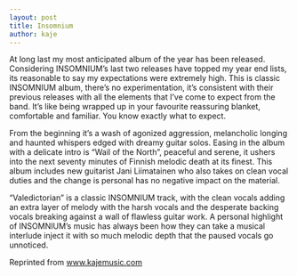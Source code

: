 ```yaml
---
layout: post
title: Insomnium
author: kaje
---
```



At long last my most anticipated album of the year has been released. Considering INSOMNIUM’s last two releases have topped my year end lists, its reasonable to say my expectations were extremely high. This is classic INSOMNIUM album, there’s no experimentation, it’s consistent with their previous releases with all the elements that I’ve come to expect from the band. It’s like being wrapped up in your favourite reassuring blanket, comfortable and familiar. You know exactly what to expect.

From the beginning it’s a wash of agonized aggression, melancholic longing and haunted whispers edged with dreamy guitar solos. Easing in the album with a delicate intro is “Wail of the North”, peaceful and serene, it ushers into the next seventy minutes of Finnish melodic death at its finest. This album includes new guitarist Jani Liimatainen who also takes on clean vocal duties and the change is personal has no negative impact on the material. 

“Valedictorian” is a classic INSOMNIUM track, with the clean vocals adding an extra layer of melody with the harsh vocals and the desperate backing vocals breaking against a wall of flawless guitar work. A personal highlight of INSOMNIUM’s music has always been how they can take a musical interlude inject it with so much melodic depth that the paused vocals go unnoticed. 


Reprinted from www.kajemusic.com